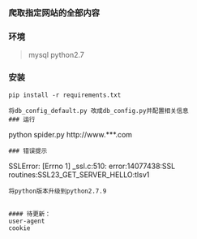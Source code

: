 ### 爬取指定网站的全部内容

### 环境
> mysql
> python2.7

### 安装

```
pip install -r requirements.txt
```
```
将db_config_default.py 改成db_config.py并配置相关信息
### 运行
```
python spider.py http://www.***.com
```
### 错误提示
```
SSLError: [Errno 1] _ssl.c:510: error:14077438:SSL routines:SSL23_GET_SERVER_HELLO:tlsv1
```
将python版本升级到python2.7.9


#### 待更新：
user-agent
cookie